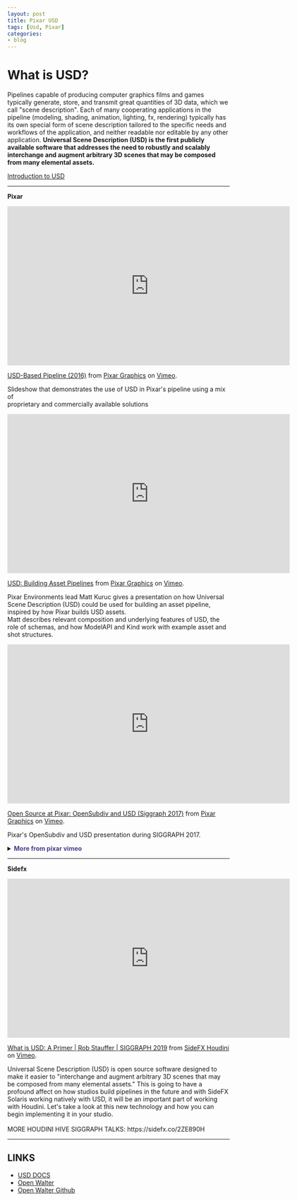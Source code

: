 ```yaml
---
layout: post
title: Pixar USD
tags: [Usd, Pixar]
categories:
- blog
---
```


What is USD?
===================

Pipelines capable of producing computer graphics films and games typically generate, store, and transmit great quantities of 3D data,
which we call "scene description".  Each of many cooperating applications in the pipeline  (modeling, shading, animation, lighting, fx,
rendering) typically has its own special form of scene description tailored to the specific needs and workflows of the application,
and neither readable nor editable by any other application. **Universal Scene Description (USD) is the first publicly 
available software that addresses the need to robustly and scalably interchange and augment arbitrary 3D scenes that may be composed
from many elemental assets.**


[Introduction to USD](https://graphics.pixar.com/usd/docs/index.html)

-------------------

**Pixar**

<iframe src="https://player.vimeo.com/video/188191100" width="640" height="360" frameborder="0" allow="autoplay; fullscreen" allowfullscreen></iframe>
<p><a href="https://vimeo.com/188191100">USD-Based Pipeline (2016)</a> from <a href="https://vimeo.com/user14728591">Pixar Graphics</a> on <a href="https://vimeo.com">Vimeo</a>.</p>
<p>Slideshow that demonstrates the use of USD in Pixar&#039;s pipeline using a mix of<br />
proprietary and commercially available solutions</p>

<iframe src="https://player.vimeo.com/video/211022588" width="640" height="360" frameborder="0" allow="autoplay; fullscreen" allowfullscreen></iframe>
<p><a href="https://vimeo.com/211022588">USD: Building Asset Pipelines</a> from <a href="https://vimeo.com/user14728591">Pixar Graphics</a> on <a href="https://vimeo.com">Vimeo</a>.</p>
<p>Pixar Environments lead Matt Kuruc gives a presentation on how Universal Scene Description (USD) could be used for building an asset pipeline, inspired by how Pixar builds USD assets. <br />
Matt describes relevant composition and underlying features of USD, the role of schemas, and how ModelAPI and Kind work with example asset and shot structures.</p>

<iframe src="https://player.vimeo.com/video/237018208" width="640" height="360" frameborder="0" allow="autoplay; fullscreen" allowfullscreen></iframe>
<p><a href="https://vimeo.com/237018208">Open Source at Pixar: OpenSubdiv and USD (Siggraph 2017)</a> from <a href="https://vimeo.com/user14728591">Pixar Graphics</a> on <a href="https://vimeo.com">Vimeo</a>.</p>
<p>Pixar&#039;s OpenSubdiv and USD presentation during SIGGRAPH 2017.</p>


<details>
  <summary><b><span style="color:DarkSlateBlue">More from pixar vimeo</span></b></summary>
  
<iframe src="https://player.vimeo.com/video/75622730" width="640" height="360" frameborder="0" allow="autoplay; fullscreen" allowfullscreen></iframe>

<iframe src="https://player.vimeo.com/video/75372056" width="640" height="359" frameborder="0" allow="autoplay; fullscreen" allowfullscreen></iframe>

<iframe src="https://player.vimeo.com/video/75810022" width="640" height="360" frameborder="0" allow="autoplay; fullscreen" allowfullscreen></iframe>

<iframe src="https://player.vimeo.com/video/75814277" width="640" height="360" frameborder="0" allow="autoplay; fullscreen" allowfullscreen></iframe>

<iframe src="https://player.vimeo.com/video/75810531" width="640" height="360" frameborder="0" allow="autoplay; fullscreen" allowfullscreen></iframe>

</details>

-----------------------

**Sidefx**

<iframe src="https://player.vimeo.com/video/351201514" width="640" height="360" frameborder="0" allow="autoplay; fullscreen" allowfullscreen></iframe>
<p><a href="https://vimeo.com/351201514">What is USD: A Primer | Rob Stauffer | SIGGRAPH 2019</a> from <a href="https://vimeo.com/goprocedural">SideFX Houdini</a> on <a href="https://vimeo.com">Vimeo</a>.</p>
<p>Universal Scene Description (USD) is open source software designed to make it easier to &quot;interchange and augment arbitrary 3D scenes that may be composed from many elemental assets.&quot; This is going to have a profound affect on how studios build pipelines in the future and with SideFX Solaris working natively with USD, it will be an important part of working with Houdini. Let&#039;s take a look at this new technology and how you can begin implementing it in your studio.<br />
<br />
MORE HOUDINI HIVE SIGGRAPH TALKS: https://sidefx.co/2ZE890H</p>

-----------------------

## LINKS
* [USD DOCS](https://graphics.pixar.com/usd/docs/)
* [Open Walter](https://www.rodeofx.com/tech/walter/)
* [Open Walter Github](https://github.com/rodeofx/OpenWalter)
